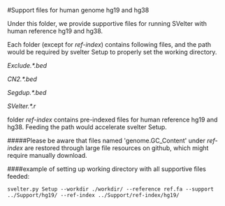 #Support files for human genome hg19 and hg38

Under this folder, we provide supportive files for running SVelter with human reference hg19 and hg38.

Each folder (except for *ref-index*) contains following files, and the path would be required by svelter Setup to properly set the working directory.

_Exclude.*.bed_

_CN2.*.bed_

_Segdup.*.bed_

_SVelter.*.r_


folder *ref-index* contains pre-indexed files for human reference hg19 and hg38. Feeding the path would accelerate svelter Setup.

#####Please be aware that files named 'genome.GC_Content' under *ref-index* are restored through large file resources on github, which might require manually download.

####example of setting up working directory with all supportive files feeded:
```
svelter.py Setup --workdir ./workdir/ --reference ref.fa --support ../Support/hg19/ --ref-index ../Support/ref-index/hg19/
```
